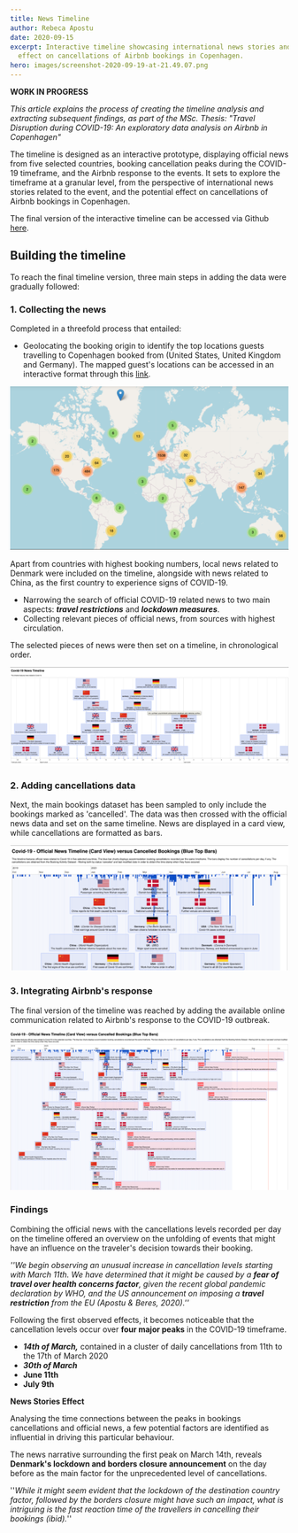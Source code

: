 ```yaml
---
title: News Timeline
author: Rebeca Apostu
date: 2020-09-15
excerpt: Interactive timeline showcasing international news stories and the
  effect on cancellations of Airbnb bookings in Copenhagen.
hero: images/screenshot-2020-09-19-at-21.49.07.png
---
```

**WORK IN PROGRESS**

*This article explains the process of creating the timeline analysis and extracting subsequent findings, as part of the MSc. Thesis: "Travel Disruption during COVID-19: An exploratory data analysis on Airbnb in Copenhagen"* 

The timeline is designed as an interactive prototype, displaying official news from five selected countries, booking cancellation peaks during the COVID-19 timeframe, and the Airbnb response to the events. It sets to explore the timeframe at a granular level, from the perspective of international news stories related to the event, and the potential effect on cancellations of Airbnb bookings in Copenhagen. 

The final version of the interactive timeline can be accessed via Github [here](https://rebecaapostu.github.io/CovidNewsTimeline/?fbclid=IwAR3jIaxB_DCTmtbCRvJIHqh4EmUSADMzEV6fdECJYXiQOPoNr-fOqQtsM1c). 

## Building the timeline

To reach the final timeline version, three main steps in adding the data were gradually followed: 

### 1. Collecting the news

Completed in a threefold process that entailed: 

* Geolocating the booking origin to identify the top locations guests travelling to Copenhagen booked from (United States, United Kingdom and Germany). The mapped guest's locations can be accessed in an interactive format through this [link](https://rebecaapostu.github.io/GuestMap/index.html). 

![](images/screenshot-2020-08-14-at-13.38.26.png "Booking Origin Location")

Apart from countries with highest booking numbers, local news related to Denmark were included on the timeline, alongside with news related to China, as the first country to experience signs of COVID-19. 

* Narrowing the search of official COVID-19 related news to two main aspects: ***travel restrictions*** and ***lockdown measures***.
* Collecting relevant pieces of official news, from sources with highest circulation. 

The selected pieces of news were then set on a timeline, in chronological order. 

![](images/screenshot-2020-08-22-at-22.41.43.png "News added to timeline")

### 2. Adding cancellations data

Next, the main bookings dataset has been sampled to only include the bookings marked as 'cancelled'. The data was then crossed with the official news data and set on the same timeline. News are displayed in a card view, while cancellations are formatted as bars.   

![](images/screenshot-2020-09-19-at-21.49.07.png "Timeline of News versus Cancellations")

### 3. Integrating Airbnb's response

The final version of the timeline was reached by adding the available online communication related to Airbnb's response to the COVID-19 outbreak.

![](images/screenshot-2020-09-20-at-17.08.15.png "Final Timeline Version")

### Findings

Combining the official news with the cancellations levels recorded per day on the timeline offered an overview on the unfolding of events that might have an influence on the traveler's decision towards their booking.

*''We begin observing an unusual increase in cancellation levels starting with March 11th. We have determined that it might be caused by a **fear of travel over health concerns factor**, given the recent global pandemic declaration by WHO, and the US announcement on imposing a **travel restriction** from the EU (Apostu & Beres, 2020).''* 

Following the first observed effects, it becomes noticeable that the cancellation levels occur over **four major peaks** in the COVID-19 timeframe. 

* ***14th of March,*** contained in a cluster of daily cancellations from 11th to the 17th of March 2020
* ***30th of March***
* **June 11th** 
* **July 9th**



**News Stories Effect**

Analysing the time connections between the peaks in bookings cancellations and official news, a few potential factors are identified as influential in driving this particular behaviour. 

The news narrative surrounding the first peak on March 14th, reveals **Denmark's lockdown and borders closure announcement** on the day before as the main factor for the unprecedented level of cancellations. 

''*While it might seem evident that the lockdown of the destination country factor, followed by the borders closure might have such an impact, what is intriguing is the fast reaction time of the travellers in cancelling their bookings (ibid).*''